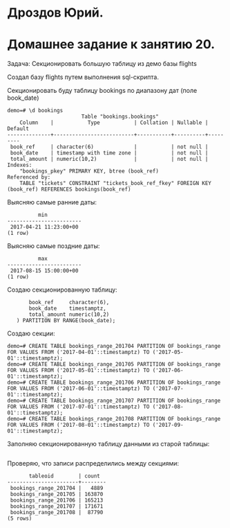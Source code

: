 # Дроздов Юрий.
# Домашнее задание к занятию 20.


Задача: Секционировать большую таблицу из демо базы flights


Создал базу flights путем выполнения sql-скрипта.

Секционировать буду таблицу bookings по диапазону дат (поле book_date)
```
demo=# \d bookings
                        Table "bookings.bookings"
    Column    |           Type           | Collation | Nullable | Default 
--------------+--------------------------+-----------+----------+---------
 book_ref     | character(6)             |           | not null | 
 book_date    | timestamp with time zone |           | not null | 
 total_amount | numeric(10,2)            |           | not null | 
Indexes:
    "bookings_pkey" PRIMARY KEY, btree (book_ref)
Referenced by:
    TABLE "tickets" CONSTRAINT "tickets_book_ref_fkey" FOREIGN KEY (book_ref) REFERENCES bookings(book_ref)
```


Выясняю самые ранние даты:

```demo=# select min(book_date) from bookings;
          min           
------------------------
 2017-04-21 11:23:00+00
(1 row)
```

Выясняю самые поздние даты:
```demo=# select max(book_date) from bookings;
          max           
------------------------
 2017-08-15 15:00:00+00
(1 row)
```

Создаю секционированную таблицу:
```demo=# CREATE TABLE bookings_range (
       book_ref     character(6),
       book_date    timestamptz,
       total_amount numeric(10,2)
   ) PARTITION BY RANGE(book_date);
```

Создаю секции:
```
demo=# CREATE TABLE bookings_range_201704 PARTITION OF bookings_range FOR VALUES FROM ('2017-04-01'::timestamptz) TO ('2017-05-01'::timestamptz);
demo=# CREATE TABLE bookings_range_201705 PARTITION OF bookings_range FOR VALUES FROM ('2017-05-01'::timestamptz) TO ('2017-06-01'::timestamptz);
demo=# CREATE TABLE bookings_range_201706 PARTITION OF bookings_range FOR VALUES FROM ('2017-06-01'::timestamptz) TO ('2017-07-01'::timestamptz);
demo=# CREATE TABLE bookings_range_201707 PARTITION OF bookings_range FOR VALUES FROM ('2017-07-01'::timestamptz) TO ('2017-08-01'::timestamptz);
demo=# CREATE TABLE bookings_range_201708 PARTITION OF bookings_range FOR VALUES FROM ('2017-08-01'::timestamptz) TO ('2017-09-01'::timestamptz);
```

Заполняю секционированную таблицу данными из старой таблицы:
```INSERT INTO bookings_range SELECT * FROM bookings;
```

Проверяю, что записи распределились между секциями:
```demo=# SELECT tableoid::regclass, count(*) FROM bookings_range GROUP BY tableoid;
       tableoid        | count  
-----------------------+--------
 bookings_range_201704 |   4889
 bookings_range_201705 | 163870
 bookings_range_201706 | 165213
 bookings_range_201707 | 171671
 bookings_range_201708 |  87790
(5 rows)
```

